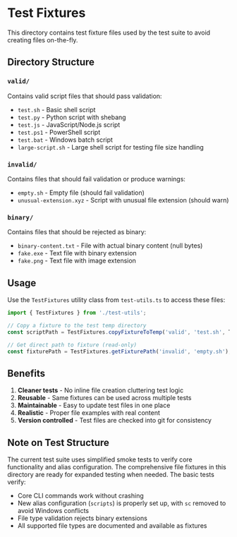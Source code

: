 # Test Fixtures

This directory contains test fixture files used by the test suite to avoid creating files on-the-fly.

## Directory Structure

### `valid/`
Contains valid script files that should pass validation:
- `test.sh` - Basic shell script
- `test.py` - Python script with shebang
- `test.js` - JavaScript/Node.js script
- `test.ps1` - PowerShell script
- `test.bat` - Windows batch script
- `large-script.sh` - Large shell script for testing file size handling

### `invalid/`
Contains files that should fail validation or produce warnings:
- `empty.sh` - Empty file (should fail validation)
- `unusual-extension.xyz` - Script with unusual file extension (should warn)

### `binary/`
Contains files that should be rejected as binary:
- `binary-content.txt` - File with actual binary content (null bytes)
- `fake.exe` - Text file with binary extension
- `fake.png` - Text file with image extension

## Usage

Use the `TestFixtures` utility class from `test-utils.ts` to access these files:

```typescript
import { TestFixtures } from './test-utils';

// Copy a fixture to the test temp directory
const scriptPath = TestFixtures.copyFixtureToTemp('valid', 'test.sh', TEST_DIR);

// Get direct path to fixture (read-only)
const fixturePath = TestFixtures.getFixturePath('invalid', 'empty.sh');
```

## Benefits

1. **Cleaner tests** - No inline file creation cluttering test logic
2. **Reusable** - Same fixtures can be used across multiple tests
3. **Maintainable** - Easy to update test files in one place
4. **Realistic** - Proper file examples with real content
5. **Version controlled** - Test files are checked into git for consistency

## Note on Test Structure

The current test suite uses simplified smoke tests to verify core functionality and alias configuration. The comprehensive file fixtures in this directory are ready for expanded testing when needed. The basic tests verify:

- Core CLI commands work without crashing
- New alias configuration (`scripts`) is properly set up, with `sc` removed to avoid Windows conflicts
- File type validation rejects binary extensions
- All supported file types are documented and available as fixtures